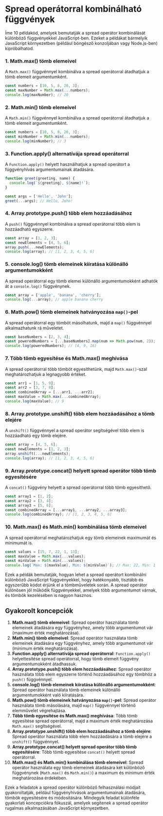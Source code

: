 # Spread operátorral kombinálható függvények

Íme 10 példakód, amelyek bemutatják a spread operátor kombinálását különböző függvényekkel JavaScript-ben. Ezeket a példákat bármelyik JavaScript környezetben (például böngésző konzoljában vagy Node.js-ben) kipróbálhatod.

### 1. Math.max() tömb elemeivel

A `Math.max()` függvénnyel kombinálva a spread operátorral átadhatjuk a tömb elemeit argumentumként.

```javascript
const numbers = [10, 5, 8, 20, 3];
const maxNumber = Math.max(...numbers);
console.log(maxNumber); // 20
```

### 2. Math.min() tömb elemeivel

A `Math.min()` függvénnyel kombinálva a spread operátorral átadhatjuk a tömb elemeit argumentumként.

```javascript
const numbers = [10, 5, 8, 20, 3];
const minNumber = Math.min(...numbers);
console.log(minNumber); // 3
```

### 3. Function.apply() alternatívája spread operátorral

A `Function.apply()` helyett használhatjuk a spread operátort a függvényhívás argumentumainak átadására.

```javascript
function greet(greeting, name) {
  console.log(`${greeting}, ${name}!`);
}

const args = ['Hello', 'John'];
greet(...args); // Hello, John!
```

### 4. Array.prototype.push() több elem hozzáadásához

A `push()` függvénnyel kombinálva a spread operátorral több elem is hozzáadható egyszerre.

```javascript
const array = [1, 2, 3];
const newElements = [4, 5, 6];
array.push(...newElements);
console.log(array); // [1, 2, 3, 4, 5, 6]
```

### 5. console.log() tömb elemeinek kiíratása különálló argumentumokként

A spread operátorral egy tömb elemei különálló argumentumokként adhatók át a `console.log()` függvénynek.

```javascript
const array = ['apple', 'banana', 'cherry'];
console.log(...array); // apple banana cherry
```

### 6. Math.pow() tömb elemeinek hatványozása `map()`-pel

A spread operátorral egy tömböt másolhatunk, majd a `map()` függvénnyel alkalmazhatunk rá műveletet.

```javascript
const baseNumbers = [2, 3, 4];
const poweredNumbers = [...baseNumbers].map(num => Math.pow(num, 2));
console.log(poweredNumbers); // [4, 9, 16]
```

### 7. Több tömb egyesítése és Math.max() meghívása

A spread operátorral több tömböt egyesíthetünk, majd `Math.max()`-szal meghatározhatjuk a legnagyobb értéket.

```javascript
const arr1 = [1, 5, 9];
const arr2 = [3, 7, 8];
const combinedArray = [...arr1, ...arr2];
const maxValue = Math.max(...combinedArray);
console.log(maxValue); // 9
```

### 8. Array.prototype.unshift() több elem hozzáadásához a tömb elejére

A `unshift()` függvénnyel a spread operátor segítségével több elem is hozzáadható egy tömb elejére.

```javascript
const array = [4, 5, 6];
const newElements = [1, 2, 3];
array.unshift(...newElements);
console.log(array); // [1, 2, 3, 4, 5, 6]
```

### 9. Array.prototype.concat() helyett spread operátor több tömb egyesítésére

A `concat()` függvény helyett a spread operátorral több tömb egyesíthető.

```javascript
const array1 = [1, 2];
const array2 = [3, 4];
const array3 = [5, 6];
const combinedArray = [...array1, ...array2, ...array3];
console.log(combinedArray); // [1, 2, 3, 4, 5, 6]
```

### 10. Math.max() és Math.min() kombinálása tömb elemeivel

A spread operátorral meghatározhatjuk egy tömb elemeinek maximumát és minimumát is.

```javascript
const values = [15, 7, 22, 1, 13];
const maxValue = Math.max(...values);
const minValue = Math.min(...values);
console.log(`Max: ${maxValue}, Min: ${minValue}`); // Max: 22, Min: 1
```

Ezek a példák bemutatják, hogyan lehet a spread operátort kombinálni különböző JavaScript függvényekkel, hogy hatékonyabb, tisztább és egyszerűbb kódot érjünk el a tömbműveletek során. A spread operátor különösen jól működik függvényekkel, amelyek több argumentumot várnak, és tömbök kezelésében is nagyon hasznos.

## Gyakorolt koncepciók

1. **Math.max() tömb elemeivel**: Spread operátor használata tömb elemeinek átadására egy függvényhez, amely több argumentumot vár (maximum érték meghatározása).
2. **Math.min() tömb elemeivel**: Spread operátor használata tömb elemeinek átadására egy függvényhez, amely több argumentumot vár (minimum érték meghatározása).
3. **Function.apply() alternatívája spread operátorral**: `Function.apply()` helyettesítése spread operátorral, hogy tömb elemeit függvény argumentumokként átadhassuk.
4. **Array.prototype.push() több elem hozzáadásához**: Spread operátor használata több elem egyszerre történő hozzáadásához egy tömbhöz a `push()` függvénnyel.
5. **console.log() tömb elemeinek kiíratása különálló argumentumokként**: Spread operátor használata tömb elemeinek különálló argumentumokként való kiíratására.
6. **Math.pow() tömb elemeinek hatványozása `map()`-pel**: Spread operátor használata tömb másolására, majd `map()` függvénnyel történő elemművelet végrehajtása.
7. **Több tömb egyesítése és Math.max() meghívása**: Több tömb egyesítése spread operátorral, majd a maximum érték meghatározása `Math.max()` segítségével.
8. **Array.prototype.unshift() több elem hozzáadásához a tömb elejére**: Spread operátor használata több elem hozzáadására a tömb elejére a `unshift()` függvénnyel.
9. **Array.prototype.concat() helyett spread operátor több tömb egyesítésére**: Több tömb egyesítése `concat()` helyett spread operátorral.
10. **Math.max() és Math.min() kombinálása tömb elemeivel**: Spread operátor használata egy tömb elemeinek átadására két különböző függvénynek (`Math.max()` és `Math.min()`) a maximum és minimum érték meghatározása érdekében.

Ezek a feladatok a spread operátor különböző felhasználási módjait gyakoroltatják, például függvényhívások argumentumainak átadására, tömbök egyesítésére és módosítására. Mindegyik feladat különféle gyakorlati koncepciókra fókuszál, amelyek segítenek a spread operátor rugalmas alkalmazásában JavaScript környezetben.
